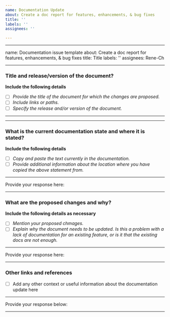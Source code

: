 ```yaml
---
name: Documentation Update
about: Create a doc report for features, enhancements, & bug fixes
title: ''
labels: ''
assignees: ''

---
```


---
name: Documentation issue template
about: Create a doc report for features, enhancements, & bug fixes
title: Title
labels: ''
assignees: Rene-Ch

---
<!-- IMPORTANT: Please make sure you have looked into the open and closed issues for similar issues before opening a new one -->

### Title and release/version of the document?
  
 **Include the following details**

* [ ] *Provide the title of the document for which the changes are proposed.*
* [ ] *Include links or paths.*
* [ ] *Specify the release and/or version of the document.*
 ---
 <!-- Provide your response below :-->
 
 ---



 ### What is the current documentation state and where it is stated?

**Include the following details**
* [ ] *Copy and paste the text currently in the documentation.* 
* [ ] *Provide additional information about the location where you have copied the above statement from.*
 
 ---
 Provide your response here:
 
 ---



### What are the proposed changes and why?

**Include the following details as necessary**
* [ ] *Mention your proposed chmages.*
* [ ] *Explain why the document needs to be updated. Is this a problem with a lack of documentation for an existing feature, or is it that the existing docs are not enough.*
 
 ---
 Provide your response here:
 
 ---
  

### Other links and references

* [ ] Add any other context or useful information about the documentation update here 
 
 ---
 Provide your response below:
 
 ---
